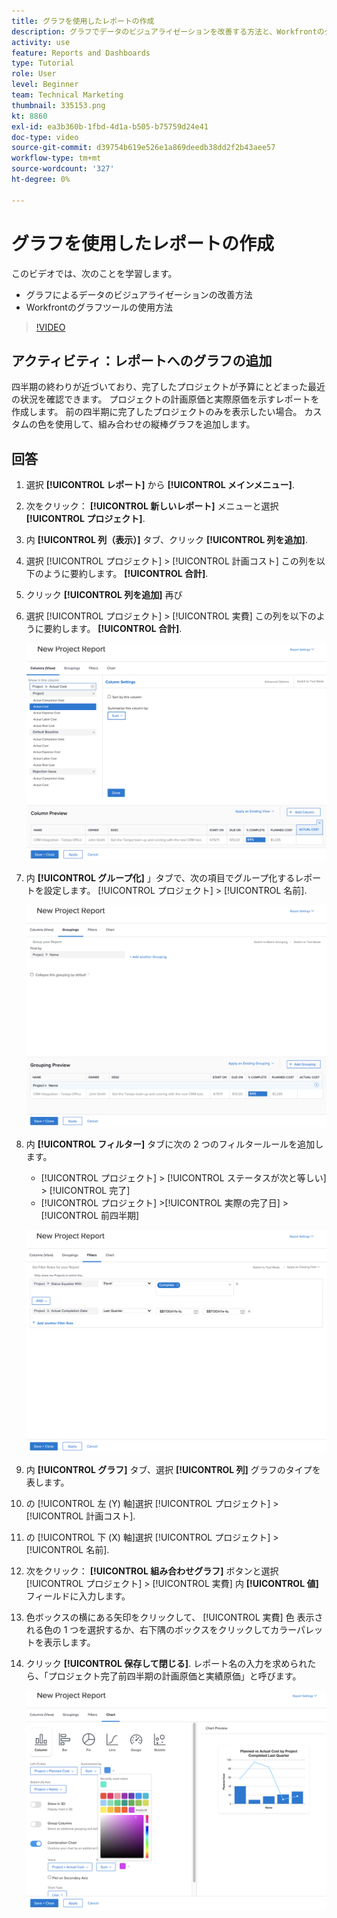 ```yaml
---
title: グラフを使用したレポートの作成
description: グラフでデータのビジュアライゼーションを改善する方法と、Workfrontのグラフツールの使用方法を説明します。
activity: use
feature: Reports and Dashboards
type: Tutorial
role: User
level: Beginner
team: Technical Marketing
thumbnail: 335153.png
kt: 8860
exl-id: ea3b360b-1fbd-4d1a-b505-b75759d24e41
doc-type: video
source-git-commit: d39754b619e526e1a869deedb38dd2f2b43aee57
workflow-type: tm+mt
source-wordcount: '327'
ht-degree: 0%

---
```


# グラフを使用したレポートの作成

このビデオでは、次のことを学習します。

* グラフによるデータのビジュアライゼーションの改善方法
* Workfrontのグラフツールの使用方法

>[!VIDEO](https://video.tv.adobe.com/v/335155/?quality=12)

## アクティビティ：レポートへのグラフの追加

四半期の終わりが近づいており、完了したプロジェクトが予算にとどまった最近の状況を確認できます。 プロジェクトの計画原価と実際原価を示すレポートを作成します。 前の四半期に完了したプロジェクトのみを表示したい場合。 カスタムの色を使用して、組み合わせの縦棒グラフを追加します。

## 回答

1. 選択 **[!UICONTROL レポート]** から **[!UICONTROL メインメニュー]**.
1. 次をクリック： **[!UICONTROL 新しいレポート]** メニューと選択 **[!UICONTROL プロジェクト]**.
1. 内 **[!UICONTROL 列（表示）]** タブ、クリック **[!UICONTROL 列を追加]**.
1. 選択 [!UICONTROL プロジェクト] > [!UICONTROL 計画コスト] この列を以下のように要約します。 **[!UICONTROL 合計]**.
1. クリック **[!UICONTROL 列を追加]** 再び
1. 選択 [!UICONTROL プロジェクト] > [!UICONTROL 実費] この列を以下のように要約します。 **[!UICONTROL 合計]**.

   ![レポートに列を追加する画面の画像](assets/chart-report-columns.png)

1. 内 **[!UICONTROL グループ化]** 」タブで、次の項目でグループ化するレポートを設定します。 [!UICONTROL プロジェクト] > [!UICONTROL 名前].

   ![グループ化をレポートに追加する画面の画像](assets/chart-report-groupings.png)

1. 内 **[!UICONTROL フィルター]** タブに次の 2 つのフィルタールールを追加します。

   * [!UICONTROL プロジェクト] > [!UICONTROL ステータスが次と等しい] > [!UICONTROL 完了]
   * [!UICONTROL プロジェクト] >[!UICONTROL  実際の完了日] > [!UICONTROL 前四半期]

   ![レポートにフィルターを追加する画面の画像](assets/chart-report-filters.png)

1. 内 **[!UICONTROL グラフ]** タブ、選択 **[!UICONTROL 列]** グラフのタイプを表します。
1. の [!UICONTROL 左 (Y) 軸]選択 [!UICONTROL プロジェクト] > [!UICONTROL 計画コスト].
1. の [!UICONTROL 下 (X) 軸]選択 [!UICONTROL プロジェクト] > [!UICONTROL 名前].
1. 次をクリック： **[!UICONTROL 組み合わせグラフ]** ボタンと選択 [!UICONTROL プロジェクト] > [!UICONTROL 実費] 内 **[!UICONTROL 値]** フィールドに入力します。
1. 色ボックスの横にある矢印をクリックして、 [!UICONTROL 実費] 色 表示される色の 1 つを選択するか、右下隅のボックスをクリックしてカラーパレットを表示します。
1. クリック **[!UICONTROL 保存して閉じる]**. レポート名の入力を求められたら、「プロジェクト完了前四半期の計画原価と実績原価」と呼びます。

   ![レポートにグラフを追加する画面の画像](assets/chart-report-chart.png)
